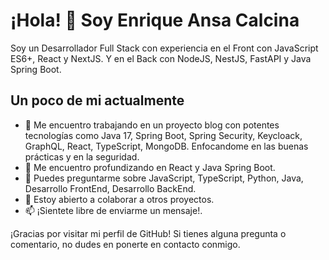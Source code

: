 # ¡Hola! 👋 Soy Enrique Ansa Calcina

Soy un Desarrollador Full Stack con experiencia en el Front con JavaScript ES6+, React y NextJS. Y en el Back con NodeJS, NestJS, FastAPI y Java Spring Boot.

## Un poco de mi actualmente

- 🔭 Me encuentro trabajando en un proyecto blog con potentes tecnologías como Java 17, Spring Boot, Spring Security, Keycloack, GraphQL, React, TypeScript, MongoDB. Enfocandome en las buenas prácticas y en la seguridad.
- 🌱 Me encuentro profundizando en React y Java Spring Boot.
- 💬 Puedes preguntarme sobre JavaScript, TypeScript, Python, Java, Desarrollo FrontEnd, Desarrollo BackEnd.
- 👯 Estoy abierto a colaborar a otros proyectos.
- 📫 ¡Sientete libre de enviarme un mensaje!.

¡Gracias por visitar mi perfil de GitHub! Si tienes alguna pregunta o comentario, no dudes en ponerte en contacto conmigo.
